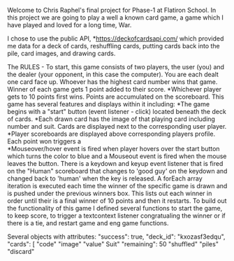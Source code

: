 Welcome to Chris Raphel's final project for Phase-1 at Flatiron School. In this project we are going to play a well a known card game, a game which I have played and loved for a long time, War. 

I chose to use the public API, *https://deckofcardsapi.com/ which provided me data for a deck of cards, reshuffling cards, putting cards back into the pile, card images, and drawing cards. 

 
The RULES - To start, this game consists of two players, the user (you) and the dealer (your opponent, in this case the computer). You are each dealt one card face up. Whoever has the highest card number wins that game. Winner of each game gets 1 point added to their score. 
*Whichever player gets to 10 points first wins. Points are accumulated on the scoreboard.  This game has several features and displays within it including:
*The game begins with a "start" button (event listener - click) located beneath the deck of cards. 
*Each drawn card has the image of that playing card including number and suit. Cards are displayed next to the corresponding user player. 
*Player scoreboards are displayed above corresponding players profile. Each point won triggers a  
*Mouseover/hover event is fired when player hovers over the start button which turns the color to blue and a Mouseout event is fired when the mouse leaves the button.
There is a keydown and keyup event listener that is fired on the "Human" scoreboard that changes to 'good guy' on the keydown and changed back to 'human' when the key is released.
A forEach array iteration is executed each time the winner of the specific game is drawn and is pushed under the previous winners box. This lists out each winner in order until their is a final winner of 10 points and then it restarts. 
To build out the functionality of this game I defined several functions to start the game, to keep score, to trigger a textcontext listener congratualing the winner or if there is a tie, and restart game and eng game functions. 




Several objects with attributes:
    "success": true, 
    "deck_id": "kxozasf3edqu", 
    "cards": [
             "code" "image" "value" Suit"
    "remaining": 50
    "shuffled"
    "piles"
        "discard"



